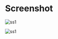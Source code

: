 # Screenshot

![ss1](https://github.com/heynis10/uasKas/blob/master/ss1)

![ss1](https://github.com/heynis10/uasKas/blob/master/ss2)
